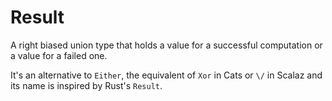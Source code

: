 # Result

A right biased union type that holds a value for a successful computation
or a value for a failed one.

It's an alternative to `Either`, the equivalent of `Xor` in Cats or `\/` in
Scalaz and its name is inspired by Rust's `Result`.